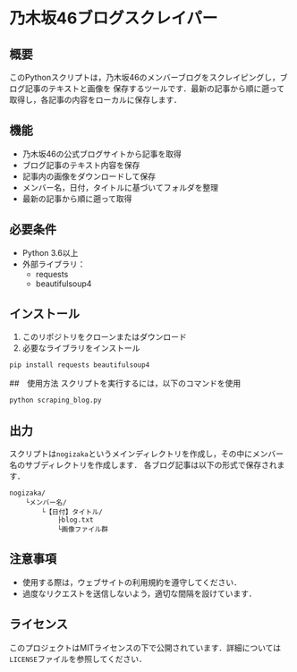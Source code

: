 # 乃木坂46ブログスクレイパー

## 概要
このPythonスクリプトは，乃木坂46のメンバーブログをスクレイピングし，ブログ記事のテキストと画像を
保存するツールです．最新の記事から順に遡って取得し，各記事の内容をローカルに保存します．

## 機能
- 乃木坂46の公式ブログサイトから記事を取得
- ブログ記事のテキスト内容を保存
- 記事内の画像をダウンロードして保存
- メンバー名，日付，タイトルに基づいてフォルダを整理
- 最新の記事から順に遡って取得

## 必要条件
- Python 3.6以上
- 外部ライブラリ：
    - requests
    - beautifulsoup4

## インストール
1. このリポジトリをクローンまたはダウンロード
2. 必要なライブラリをインストール

```bash
pip install requests beautifulsoup4
```

##　使用方法
スクリプトを実行するには，以下のコマンドを使用

```bash
python scraping_blog.py
```

## 出力
スクリプトは`nogizaka`というメインディレクトリを作成し，その中にメンバー名のサブディレクトリを作成します．
各ブログ記事は以下の形式で保存されます．

```text
nogizaka/
    └メンバー名/
        └【日付】タイトル/
            ├blog.txt
            └画像ファイル群
```

## 注意事項
- 使用する際は，ウェブサイトの利用規約を遵守してください．
- 過度なリクエストを送信しないよう，適切な間隔を設けています．

## ライセンス
このプロジェクトはMITライセンスの下で公開されています．詳細については`LICENSE`ファイルを参照してください．